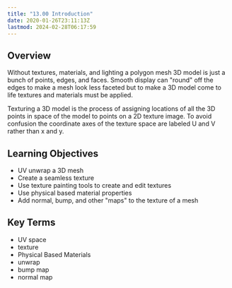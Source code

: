 ```yaml
---
title: "13.00 Introduction"
date: 2020-01-26T23:11:13Z
lastmod: 2024-02-28T06:17:59
---
```


## Overview

Without textures, materials, and lighting a polygon mesh 3D model is just a bunch of points, edges, and faces. Smooth display can "round" off the edges to make a mesh look less faceted but to make a 3D model come to life textures and materials must be applied.

Texturing a 3D model is the process of assigning locations of all the 3D points in space of the model to points on a 2D texture image. To avoid confusion the coordinate axes of the texture space are labeled U and V rather than x and y.

## Learning Objectives

- UV unwrap a 3D mesh
- Create a seamless texture
- Use texture painting tools to create and edit textures
- Use physical based material properties
- Add normal, bump, and other "maps" to the texture of a mesh

## Key Terms

- UV space
- texture
- Physical Based Materials
- unwrap
- bump map
- normal map
